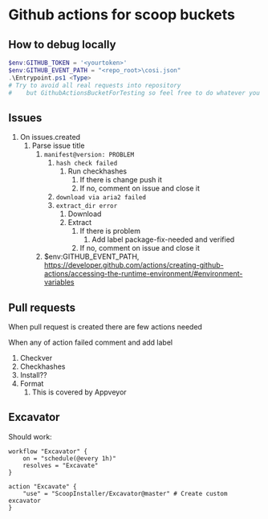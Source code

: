 # Github actions for scoop buckets

## How to debug locally

```powershell
$env:GITHUB_TOKEN = '<yourtoken>'
$env:GITHUB_EVENT_PATH = "<repo_root>\cosi.json"
.\Entrypoint.ps1 <Type>
# Try to avoid all real requests into repository
#    but GithubActionsBucketForTesting so feel free to do whatever you want with this repo
```

## Issues

1. On issues.created
    1. Parse issue title
        1. `manifest@version: PROBLEM`
            1. `hash check failed`
                1. Run checkhashes
                    1. If there is change push it
                    1. If no, comment on issue and close it
            1. `download via aria2 failed`
            1. `extract_dir error`
                1. Download
                1. Extract
                    1. If there is problem
                        1. Add label package-fix-needed and verified
                    1. If no, comment on issue and close it
        1. $env:GITHUB_EVENT_PATH, <https://developer.github.com/actions/creating-github-actions/accessing-the-runtime-environment/#environment-variables>

## Pull requests

When pull request is created there are few actions needed

When any of action failed comment and add label

1. Checkver
1. Checkhashes
1. Install??
1. Format
    1. This is covered by Appveyor

## Excavator

Should work:

```HCL
workflow "Excavator" {
    on = "schedule(@every 1h)"
    resolves = "Excavate"
}

action "Excavate" {
    "use" = "ScoopInstaller/Excavator@master" # Create custom excavator
}
```
